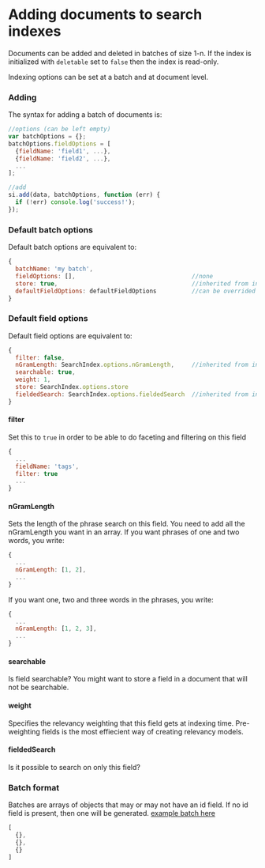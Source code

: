 # Adding documents to search indexes

Documents can be added and deleted in batches of size 1-n. If the
index is initialized with `deletable` set to `false` then the index is
read-only.

Indexing options can be set at a batch and at document level.


### Adding

The syntax for adding a batch of documents is:

```javascript
//options (can be left empty)
var batchOptions = {};
batchOptions.fieldOptions = [
  {fieldName: 'field1', ...},
  {fieldName: 'field2', ...},
  ...
];

//add
si.add(data, batchOptions, function (err) {
  if (!err) console.log('success!');
});
```

### Default batch options

Default batch options are equivalent to:

```javascript
{
  batchName: 'my batch',
  fieldOptions: [],                                 //none
  store: true,                                      //inherited from initialization options
  defaultFieldOptions: defaultFieldOptions          //can be overrided per field
}
```

### Default field options

Default field options are equivalent to:

```javascript
{
  filter: false,
  nGramLength: SearchIndex.options.nGramLength,     //inherited from initialization options
  searchable: true,
  weight: 1,
  store: SearchIndex.options.store
  fieldedSearch: SearchIndex.options.fieldedSearch  //inherited from initialization options
}
```

#### filter

Set this to `true` in order to be able to do faceting and filtering on
this field

```javascript
{
  ...
  fieldName: 'tags',
  filter: true
  ...
}
```

#### nGramLength

Sets the length of the phrase search on this field. You need to add all the nGramLength you want in an array. If you want phrases of one and two words, you write:
```javascript
{
  ...
  nGramLength: [1, 2],
  ...
}
```
If you want one, two and three words in the phrases, you write:
```javascript
{
  ...
  nGramLength: [1, 2, 3],
  ...
}
```

#### searchable

Is field searchable? You might want to store a field in a document
that will not be searchable.

#### weight

Specifies the relevancy weighting that this field gets at indexing
time. Pre-weighting fields is the most effiecient way of creating
relevancy models.

#### fieldedSearch

Is it possible to search on only this field?


### Batch format

Batches are arrays of objects that may or may not have an id field. If
no id field is present, then one will be generated. [example batch here](https://raw.githubusercontent.com/fergiemcdowall/reuters-21578-json/master/data/full/reuters-000.json)

```javascript
[
  {},
  {},
  {}
]
```

